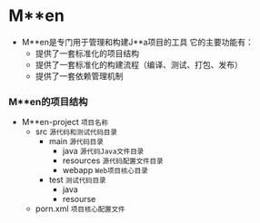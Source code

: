 # M\*\*en

- M\*\*en是专门用于管理和构建J\*\*a项目的工具 它的主要功能有：
  - 提供了一套标准化的项目结构
  - 提供了一套标准化的构建流程（编译、测试、打包、发布）
  - 提供了一套依赖管理机制

### M\*\*en的项目结构
- M\*\*en-project `项目名称`
  - src `源代码和测试代码目录`
    - main `源代码目录`
      - java `源代码Java文件目录`
      - resources `源代码配置文件目录`
      - webapp `Web项目核心目录`
    - test `测试代码目录`
      - java
      - resourse
  - porn.xml `项目核心配置文件`